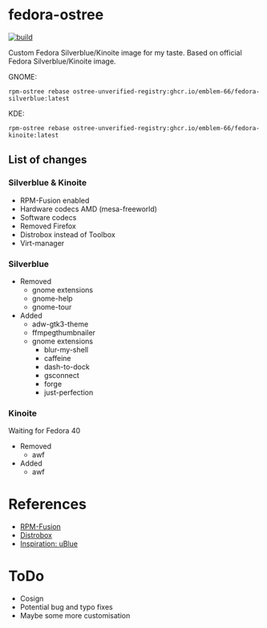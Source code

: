 # fedora-ostree
[![build](https://github.com/Emblem-66/fedora-ostree/actions/workflows/build.yml/badge.svg)](https://github.com/Emblem-66/fedora-ostree/actions/workflows/build.yml)

Custom Fedora Silverblue/Kinoite image for my taste.
Based on official Fedora Silverblue/Kinoite image.

GNOME: 

`` rpm-ostree rebase ostree-unverified-registry:ghcr.io/emblem-66/fedora-silverblue:latest ``

KDE: 

`` rpm-ostree rebase ostree-unverified-registry:ghcr.io/emblem-66/fedora-kinoite:latest ``

## List of changes
### Silverblue & Kinoite
- RPM-Fusion enabled
- Hardware codecs AMD (mesa-freeworld)
- Software codecs
- Removed Firefox
- Distrobox instead of Toolbox
- Virt-manager
### Silverblue
- Removed
  - gnome extensions
  - gnome-help
  - gnome-tour
- Added
  - adw-gtk3-theme
  - ffmpegthumbnailer
  - gnome extensions
    - blur-my-shell
    - caffeine
    - dash-to-dock
    - gsconnect
    - forge
    - just-perfection
### Kinoite
Waiting for Fedora 40
- Removed
  - awf
- Added
  - awf
# References
- [RPM-Fusion](https://rpmfusion.org/Howto/OSTree)
- [Distrobox](https://github.com/89luca89/distrobox)
- [Inspiration: uBlue](https://github.com/ublue-os)

# ToDo
- Cosign
- Potential bug and typo fixes
- Maybe some more customisation

